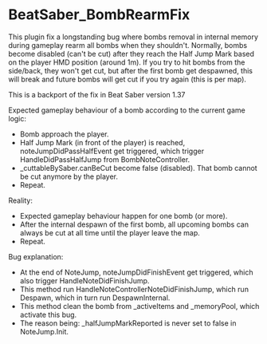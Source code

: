 # BeatSaber_BombRearmFix

This plugin fix a longstanding bug where bombs removal in internal memory during gameplay rearm all bombs when they shouldn't. Normally, bombs become disabled (can't be cut) after they reach the Half Jump Mark based on the player HMD position (around 1m). If you try to hit bombs from the side/back, they won't get cut, but after the first bomb get despawned, this will break and future bombs will get cut if you try again (this is per map).

This is a backport of the fix in Beat Saber version 1.37

Expected gameplay behaviour of a bomb according to the current game logic:
- Bomb approach the player.
- Half Jump Mark (in front of the player) is reached, noteJumpDidPassHalfEvent get triggered, which trigger HandleDidPassHalfJump from BombNoteController.
- _cuttableBySaber.canBeCut become false (disabled). That bomb cannot be cut anymore by the player.
- Repeat.
  
Reality:
- Expected gameplay behaviour happen for one bomb (or more).
- After the internal despawn of the first bomb, all upcoming bombs can always be cut at all time until the player leave the map.
- Repeat.

Bug explanation:
- At the end of NoteJump, noteJumpDidFinishEvent get triggered, which also trigger HandleNoteDidFinishJump.
- This method run HandleNoteControllerNoteDidFinishJump, which run Despawn, which in turn run DespawnInternal.
- This method clean the bomb from _activeItems and _memoryPool, which activate this bug.
- The reason being: _halfJumpMarkReported is never set to false in NoteJump.Init.
